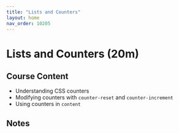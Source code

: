 ```yaml
---
title: "Lists and Counters"
layout: home
nav_order: 10205
---
```


# Lists and Counters (20m)

## Course Content

- Understanding CSS counters
- Modifying counters with `counter-reset` and `counter-increment`
- Using counters in `content`

## Notes
